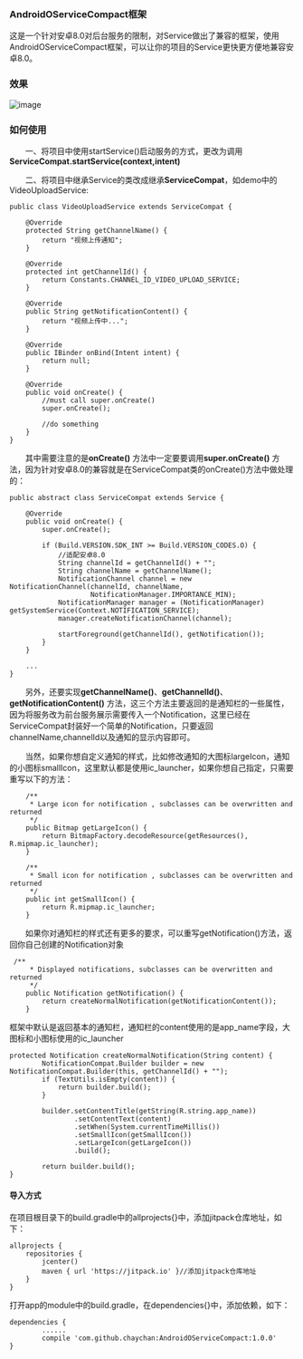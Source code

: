 ### AndroidOServiceCompact框架
这是一个针对安卓8.0对后台服务的限制，对Service做出了兼容的框架，使用AndroidOServiceCompact框架，可以让你的项目的Service更快更方便地兼容安卓8.0。

### 效果

![image](https://chaychan-blog-img.oss-cn-shenzhen.aliyuncs.com/AndroidOServiceCompat/1.gif)


### 如何使用

&emsp;&emsp;一、将项目中使用startService()启动服务的方式，更改为调用**ServiceCompat.startService(context,intent)**

&emsp;&emsp;二、将项目中继承Service的类改成继承**ServiceCompat**，如demo中的VideoUploadService:


```
public class VideoUploadService extends ServiceCompat {

    @Override
    protected String getChannelName() {
        return "视频上传通知";
    }

    @Override
    protected int getChannelId() {
        return Constants.CHANNEL_ID_VIDEO_UPLOAD_SERVICE;
    }

    @Override
    public String getNotificationContent() {
        return "视频上传中...";
    }

    @Override
    public IBinder onBind(Intent intent) {
        return null;
    }

    @Override
    public void onCreate() {
        //must call super.onCreate()
        super.onCreate();

        //do something
    }
}
```

&emsp;&emsp;其中需要注意的是**onCreate()** 方法中一定要要调用**super.onCreate()** 方法，因为针对安卓8.0的兼容就是在ServiceCompat类的onCreate()方法中做处理的：


```
public abstract class ServiceCompat extends Service {

    @Override
    public void onCreate() {
        super.onCreate();

        if (Build.VERSION.SDK_INT >= Build.VERSION_CODES.O) {
            //适配安卓8.0
            String channelId = getChannelId() + "";
            String channelName = getChannelName();
            NotificationChannel channel = new NotificationChannel(channelId, channelName,
                    NotificationManager.IMPORTANCE_MIN);
            NotificationManager manager = (NotificationManager) getSystemService(Context.NOTIFICATION_SERVICE);
            manager.createNotificationChannel(channel);

            startForeground(getChannelId(), getNotification());
        }
    }
    
    ...
}
```

&emsp;&emsp;另外，还要实现**getChannelName()**、**getChannelId()**、**getNotificationContent()** 方法，这三个方法主要返回的是通知栏的一些属性，因为将服务改为前台服务展示需要传入一个Notification，这里已经在ServiceCompat封装好一个简单的Notification，只要返回channelName,channelId以及通知的显示内容即可。

&emsp;&emsp;当然，如果你想自定义通知的样式，比如修改通知的大图标largeIcon，通知的小图标smallIcon，这里默认都是使用ic_launcher，如果你想自己指定，只需要重写以下的方法：


```
    /**
     * Large icon for notification , subclasses can be overwritten and returned
     */
    public Bitmap getLargeIcon() {
        return BitmapFactory.decodeResource(getResources(), R.mipmap.ic_launcher);
    }

    /**
     * Small icon for notification , subclasses can be overwritten and returned
     */
    public int getSmallIcon() {
        return R.mipmap.ic_launcher;
    }

```

&emsp;&emsp;如果你对通知栏的样式还有更多的要求，可以重写getNotification()方法，返回你自己创建的Notification对象


```
 /**
     * Displayed notifications, subclasses can be overwritten and returned
     */
    public Notification getNotification() {
        return createNormalNotification(getNotificationContent());
    }
```


框架中默认是返回基本的通知栏，通知栏的content使用的是app_name字段，大图标和小图标使用的ic_launcher

```
protected Notification createNormalNotification(String content) {
        NotificationCompat.Builder builder = new NotificationCompat.Builder(this, getChannelId() + "");
        if (TextUtils.isEmpty(content)) {
            return builder.build();
        }

        builder.setContentTitle(getString(R.string.app_name))
                .setContentText(content)
                .setWhen(System.currentTimeMillis())
                .setSmallIcon(getSmallIcon())
                .setLargeIcon(getLargeIcon())
                .build();

        return builder.build();
}
```



#### 导入方式

在项目根目录下的build.gradle中的allprojects{}中，添加jitpack仓库地址，如下：


```
allprojects {
    repositories {
        jcenter()
        maven { url 'https://jitpack.io' }//添加jitpack仓库地址
    }
}
```

打开app的module中的build.gradle，在dependencies{}中，添加依赖，如下：


```
dependencies {
		......
        compile 'com.github.chaychan:AndroidOServiceCompact:1.0.0'
}
```
